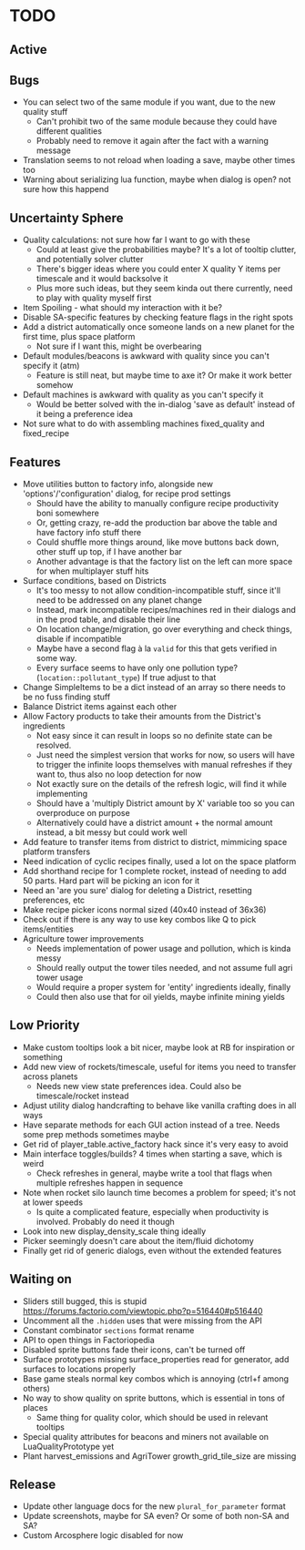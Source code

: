 # TODO

## Active


## Bugs

- You can select two of the same module if you want, due to the new quality stuff
  - Can't prohibit two of the same module because they could have different qualities
  - Probably need to remove it again after the fact with a warning message
- Translation seems to not reload when loading a save, maybe other times too
- Warning about serializing lua function, maybe when dialog is open? not sure how this happend

## Uncertainty Sphere

- Quality calculations: not sure how far I want to go with these
  - Could at least give the probabilities maybe? It's a lot of tooltip clutter, and potentially solver clutter
  - There's bigger ideas where you could enter X quality Y items per timescale and it would backsolve it
  - Plus more such ideas, but they seem kinda out there currently, need to play with quality myself first
- Item Spoiling - what should my interaction with it be?
- Disable SA-specific features by checking feature flags in the right spots
- Add a district automatically once someone lands on a new planet for the first time, plus space platform
  - Not sure if I want this, might be overbearing
- Default modules/beacons is awkward with quality since you can't specify it (atm)
  - Feature is still neat, but maybe time to axe it? Or make it work better somehow
- Default machines is awkward with quality as you can't specify it
  - Would be better solved with the in-dialog 'save as default' instead of it being a preference idea
- Not sure what to do with assembling machines fixed_quality and fixed_recipe

## Features

- Move utilities button to factory info, alongside new 'options'/'configuration' dialog, for recipe prod settings
  - Should have the ability to manually configure recipe productivity boni somewhere
  - Or, getting crazy, re-add the production bar above the table and have factory info stuff there
  - Could shuffle more things around, like move buttons back down, other stuff up top, if I have another bar
  - Another advantage is that the factory list on the left can more space for when multiplayer stuff hits
- Surface conditions, based on Districts
  - It's too messy to not allow condition-incompatible stuff, since it'll need to be addressed on any planet change
  - Instead, mark incompatible recipes/machines red in their dialogs and in the prod table, and disable their line
  - On location change/migration, go over everything and check things, disable if incompatible
  - Maybe have a second flag à la `valid` for this that gets verified in some way.
  - Every surface seems to have only one pollution type? (`location::pollutant_type`) If true adjust to that
- Change SimpleItems to be a dict instead of an array so there needs to be no fuss finding stuff
- Balance District items against each other
- Allow Factory products to take their amounts from the District's ingredients
  - Not easy since it can result in loops so no definite state can be resolved.
  - Just need the simplest version that works for now, so users will have to trigger the infinite loops
    themselves with manual refreshes if they want to, thus also no loop detection for now
  - Not exactly sure on the details of the refresh logic, will find it while implementing
  - Should have a 'multiply District amount by X' variable too so you can overproduce on purpose
  - Alternatively could have a district amount + the normal amount instead, a bit messy but could work well
- Add feature to transfer items from district to district, mimmicing space platform transfers
- Need indication of cyclic recipes finally, used a lot on the space platform
- Add shorthand recipe for 1 complete rocket, instead of needing to add 50 parts. Hard part will be picking an icon for it
- Need an 'are you sure' dialog for deleting a District, resetting preferences, etc
- Make recipe picker icons normal sized (40x40 instead of 36x36)
- Check out if there is any way to use key combos like Q to pick items/entities
- Agriculture tower improvements
  - Needs implementation of power usage and pollution, which is kinda messy
  - Should really output the tower tiles needed, and not assume full agri tower usage
  - Would require a proper system for 'entity' ingredients ideally, finally
  - Could then also use that for oil yields, maybe infinite mining yields

## Low Priority

- Make custom tooltips look a bit nicer, maybe look at RB for inspiration or something
- Add new view of rockets/timescale, useful for items you need to transfer across planets
  - Needs new view state preferences idea. Could also be timescale/rocket instead
- Adjust utility dialog handcrafting to behave like vanilla crafting does in all ways
- Have separate methods for each GUI action instead of a tree. Needs some prep methods sometimes maybe
- Get rid of player_table.active_factory hack since it's very easy to avoid
- Main interface toggles/builds? 4 times when starting a save, which is weird
  - Check refreshes in general, maybe write a tool that flags when multiple refreshes happen in sequence
- Note when rocket silo launch time becomes a problem for speed; it's not at lower speeds
  - Is quite a complicated feature, especially when productivity is involved. Probably do need it though
- Look into new display_density_scale thing ideally
- Picker seemingly doesn't care about the item/fluid dichotomy
- Finally get rid of generic dialogs, even without the extended features

## Waiting on

- Sliders still bugged, this is stupid https://forums.factorio.com/viewtopic.php?p=516440#p516440
- Uncomment all the `.hidden` uses that were missing from the API
- Constant combinator `sections` format rename
- API to open things in Factoriopedia
- Disabled sprite buttons fade their icons, can't be turned off
- Surface prototypes missing surface_properties read for generator, add surfaces to locations properly
- Base game steals normal key combos which is annoying (ctrl+f among others)
- No way to show quality on sprite buttons, which is essential in tons of places
  - Same thing for quality color, which should be used in relevant tooltips
- Special quality attributes for beacons and miners not available on LuaQualityPrototype yet
- Plant harvest_emissions and AgriTower growth_grid_tile_size are missing

## Release

- Update other language docs for the new `plural_for_parameter` format
- Update screenshots, maybe for SA even? Or some of both non-SA and SA?
- Custom Arcosphere logic disabled for now
